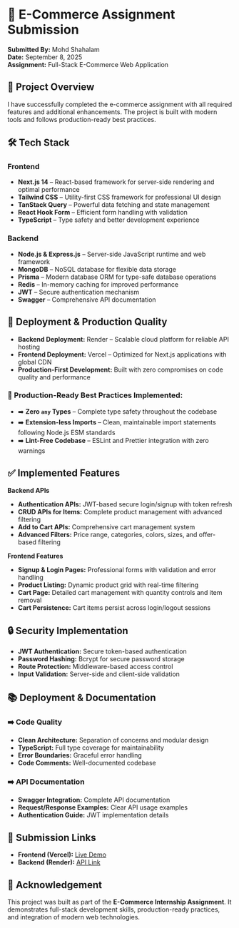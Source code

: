 # 🛒 E-Commerce Assignment Submission  

**Submitted By:** Mohd Shahalam  
**Date:** September 8, 2025  
**Assignment:** Full-Stack E-Commerce Web Application  


## 🎯 Project Overview  
I have successfully completed the e-commerce assignment with all required features and additional enhancements. The project is built with modern tools and follows production-ready best practices.  


## 🛠️ Tech Stack  

### **Frontend**  
- **Next.js 14** – React-based framework for server-side rendering and optimal performance  
- **Tailwind CSS** – Utility-first CSS framework for professional UI design  
- **TanStack Query** – Powerful data fetching and state management  
- **React Hook Form** – Efficient form handling with validation  
- **TypeScript** – Type safety and better development experience  

### **Backend**  
- **Node.js & Express.js** – Server-side JavaScript runtime and web framework  
- **MongoDB** – NoSQL database for flexible data storage  
- **Prisma** – Modern database ORM for type-safe database operations  
- **Redis** – In-memory caching for improved performance  
- **JWT** – Secure authentication mechanism  
- **Swagger** – Comprehensive API documentation  


## 🚀 Deployment & Production Quality  

- **Backend Deployment:** Render – Scalable cloud platform for reliable API hosting  
- **Frontend Deployment:** Vercel – Optimized for Next.js applications with global CDN  
- **Production-First Development:** Built with zero compromises on code quality and performance  

### 🎯 Production-Ready Best Practices Implemented:  
- ➡️ **Zero `any` Types** – Complete type safety throughout the codebase  
- ➡️ **Extension-less Imports** – Clean, maintainable import statements following Node.js ESM standards  
- ➡️ **Lint-Free Codebase** – ESLint and Prettier integration with zero warnings  


## ✅ Implemented Features  

**Backend APIs**  
- **Authentication APIs:** JWT-based secure login/signup with token refresh  
- **CRUD APIs for Items:** Complete product management with advanced filtering  
- **Add to Cart APIs:** Comprehensive cart management system  
- **Advanced Filters:** Price range, categories, colors, sizes, and offer-based filtering  

**Frontend Features**  
- **Signup & Login Pages:** Professional forms with validation and error handling  
- **Product Listing:** Dynamic product grid with real-time filtering  
- **Cart Page:** Detailed cart management with quantity controls and item removal  
- **Cart Persistence:** Cart items persist across login/logout sessions  


## 🔒 Security Implementation  
- **JWT Authentication:** Secure token-based authentication  
- **Password Hashing:** Bcrypt for secure password storage  
- **Route Protection:** Middleware-based access control  
- **Input Validation:** Server-side and client-side validation  


## 📚 Deployment & Documentation  

### ➡️ Code Quality  
- **Clean Architecture:** Separation of concerns and modular design  
- **TypeScript:** Full type coverage for maintainability  
- **Error Boundaries:** Graceful error handling  
- **Code Comments:** Well-documented codebase  

### ➡️ API Documentation  
- **Swagger Integration:** Complete API documentation  
- **Request/Response Examples:** Clear API usage examples  
- **Authentication Guide:** JWT implementation details  


## 📎 Submission Links  
- **Frontend (Vercel):** [Live Demo](https://e-comerce-assignment.vercel.app/)  
- **Backend (Render):** [API Link](https://e-comerce-assignment.onrender.com/)


## 🙌 Acknowledgement  
This project was built as part of the **E-Commerce Internship Assignment**. It demonstrates full-stack development skills, production-ready practices, and integration of modern web technologies.  

